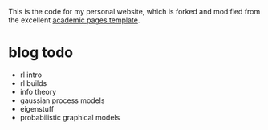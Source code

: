 This is the code for my personal website, which is forked and modified from the excellent [academic pages template](https://github.com/academicpages/academicpages.github.io).

# blog todo
- rl intro
- rl builds
- info theory
- gaussian process models
- eigenstuff
- probabilistic graphical models
